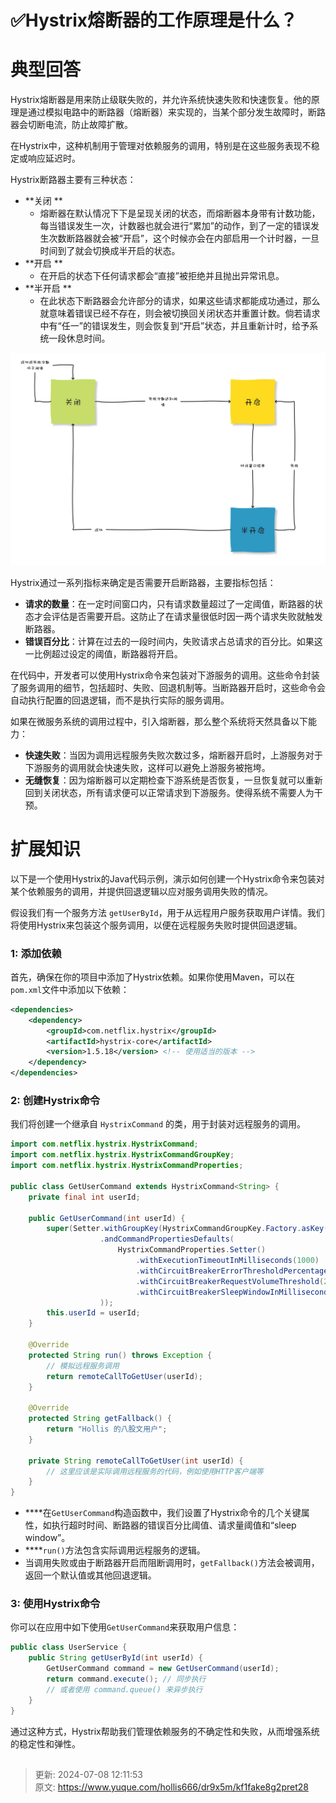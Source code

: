 # ✅Hystrix熔断器的工作原理是什么？

# 典型回答


Hystrix熔断器是用来防止级联失败的，并允许系统快速失败和快速恢复。他的原理是通过模拟电路中的断路器（熔断器）来实现的，当某个部分发生故障时，断路器会切断电流，防止故障扩散。



在Hystrix中，这种机制用于管理对依赖服务的调用，特别是在这些服务表现不稳定或响应延迟时。



Hystrix断路器主要有三种状态：



+ **关闭 **
    - 熔断器在默认情况下下是呈现关闭的状态，而熔断器本身带有计数功能，每当错误发生一次，计数器也就会进行“累加”的动作，到了一定的错误发生次数断路器就会被“开启”，这个时候亦会在内部启用一个计时器，一旦时间到了就会切换成半开启的状态。
+ **开启 **
    - 在开启的状态下任何请求都会“直接”被拒绝并且抛出异常讯息。
+ **半开启 **
    - 在此状态下断路器会允许部分的请求，如果这些请求都能成功通过，那么就意味着错误已经不存在，则会被切换回关闭状态并重置计数。倘若请求中有“任一”的错误发生，则会恢复到“开启”状态，并且重新计时，给予系统一段休息时间。



![1714544112919-0df7501a-9190-49f7-be5d-89088ec85eb5.png](./img/mV0hZiovoMrqP433/1714544112919-0df7501a-9190-49f7-be5d-89088ec85eb5-307669.png)



Hystrix通过一系列指标来确定是否需要开启断路器，主要指标包括：



+ **请求的数量**：在一定时间窗口内，只有请求数量超过了一定阈值，断路器的状态才会评估是否需要开启。这防止了在请求量很低时因一两个请求失败就触发断路器。
+ **错误百分比**：计算在过去的一段时间内，失败请求占总请求的百分比。如果这一比例超过设定的阈值，断路器将开启。



在代码中，开发者可以使用Hystrix命令来包装对下游服务的调用。这些命令封装了服务调用的细节，包括超时、失败、回退机制等。当断路器开启时，这些命令会自动执行配置的回退逻辑，而不是执行实际的服务调用。



如果在微服务系统的调用过程中，引入熔断器，那么整个系统将天然具备以下能力：



+ **快速失败**：当因为调用远程服务失败次数过多，熔断器开启时，上游服务对于下游服务的调用就会快速失败，这样可以避免上游服务被拖垮。
+ **无缝恢复**：因为熔断器可以定期检查下游系统是否恢复，一旦恢复就可以重新回到关闭状态，所有请求便可以正常请求到下游服务。使得系统不需要人为干预。



# 扩展知识


以下是一个使用Hystrix的Java代码示例，演示如何创建一个Hystrix命令来包装对某个依赖服务的调用，并提供回退逻辑以应对服务调用失败的情况。



假设我们有一个服务方法 `getUserById`，用于从远程用户服务获取用户详情。我们将使用Hystrix来包装这个服务调用，以便在远程服务失败时提供回退逻辑。

### 1: 添加依赖


首先，确保在你的项目中添加了Hystrix依赖。如果你使用Maven，可以在`pom.xml`文件中添加以下依赖：



```xml
<dependencies>
    <dependency>
        <groupId>com.netflix.hystrix</groupId>
        <artifactId>hystrix-core</artifactId>
        <version>1.5.18</version> <!-- 使用适当的版本 -->
    </dependency>
</dependencies>
```



### 2: 创建Hystrix命令


我们将创建一个继承自 `HystrixCommand` 的类，用于封装对远程服务的调用。



```java
import com.netflix.hystrix.HystrixCommand;
import com.netflix.hystrix.HystrixCommandGroupKey;
import com.netflix.hystrix.HystrixCommandProperties;

public class GetUserCommand extends HystrixCommand<String> {
    private final int userId;

    public GetUserCommand(int userId) {
        super(Setter.withGroupKey(HystrixCommandGroupKey.Factory.asKey("UserServiceGroup"))
                    .andCommandPropertiesDefaults(
                        HystrixCommandProperties.Setter()
                            .withExecutionTimeoutInMilliseconds(1000)
                            .withCircuitBreakerErrorThresholdPercentage(50)
                            .withCircuitBreakerRequestVolumeThreshold(20)
                            .withCircuitBreakerSleepWindowInMilliseconds(5000)
                    ));
        this.userId = userId;
    }

    @Override
    protected String run() throws Exception {
        // 模拟远程服务调用
        return remoteCallToGetUser(userId);
    }

    @Override
    protected String getFallback() {
        return "Hollis 的八股文用户";
    }

    private String remoteCallToGetUser(int userId) {
        // 这里应该是实际调用远程服务的代码，例如使用HTTP客户端等
    }
}
```



+ ****在`GetUserCommand`构造函数中，我们设置了Hystrix命令的几个关键属性，如执行超时时间、断路器的错误百分比阈值、请求量阈值和“sleep window”。
+ ****`run()`方法包含实际调用远程服务的逻辑。
+ 当调用失败或由于断路器开启而阻断调用时，`getFallback()`方法会被调用，返回一个默认值或其他回退逻辑。

### 3: 使用Hystrix命令


你可以在应用中如下使用`GetUserCommand`来获取用户信息：



```java
public class UserService {
    public String getUserById(int userId) {
        GetUserCommand command = new GetUserCommand(userId);
        return command.execute(); // 同步执行
        // 或者使用 command.queue() 来异步执行
    }
}
```



通过这种方式，Hystrix帮助我们管理依赖服务的不确定性和失败，从而增强系统的稳定性和弹性。

## 


> 更新: 2024-07-08 12:11:53  
> 原文: <https://www.yuque.com/hollis666/dr9x5m/kf1fake8g2pret28>